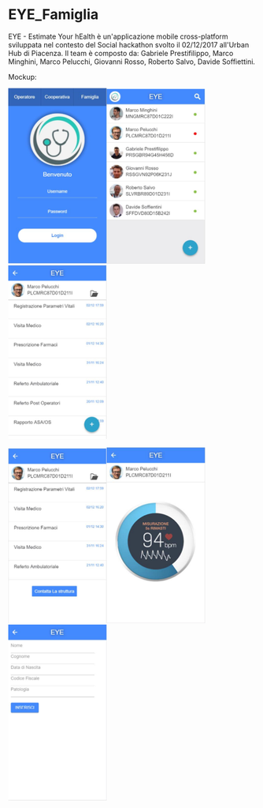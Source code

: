 # EYE_Famiglia
EYE - Estimate Your hEalth è un'applicazione mobile cross-platform sviluppata nel contesto del Social hackathon svolto il 02/12/2017 all'Urban Hub di Piacenza. Il team è composto da: Gabriele Prestifilippo, Marco Minghini, Marco Pelucchi, Giovanni Rosso, Roberto Salvo, Davide Soffiettini.

Mockup:

<img src="https://github.com/GabrielePrestifilippo/EYE_Famiglia/blob/master/screenshots/login.JPG" width="200" /><img src="https://github.com/GabrielePrestifilippo/EYE_Famiglia/blob/master/screenshots/lista.JPG" width="200" />
<img src="https://github.com/GabrielePrestifilippo/EYE_Famiglia/blob/master/screenshots/diario.JPG" width="200" />

<img src="https://github.com/GabrielePrestifilippo/EYE_Famiglia/blob/master/screenshots/contatta.JPG" width="200" /><img src="https://github.com/GabrielePrestifilippo/EYE_Famiglia/blob/master/screenshots/misurazioni.jpg" width="200" /><img src="https://github.com/GabrielePrestifilippo/EYE_Famiglia/blob/master/screenshots/nuova%20visita.JPG" width="200" />
